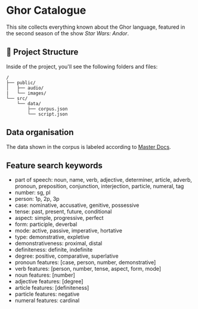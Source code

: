 # Ghor Catalogue

This site collects everything known about the Ghor language, featured in the second season of the show _Star Wars: Andor_.

## 🚀 Project Structure

Inside of the project, you'll see the following folders and files:

```text
/
├── public/
│   ├── audio/
|   └── images/
└── src/
    └── data/
        ├── corpus.json
        └── script.json
```

## Data organisation

The data shown in the corpus is labeled according to [Master Docs](https://docs.google.com/document/d/1EkCnPsbQYOHFEjgA57DhLsB-d_02Ocpp).

## Feature search keywords

- part of speech: noun, name, verb, adjective, determiner, article, adverb, pronoun, preposition, conjunction, interjection, particle, numeral, tag
- number: sg, pl
- person: 1p, 2p, 3p
- case: nominative, accusative, genitive, possessive
- tense: past, present, future, conditional
- aspect: simple, progressive, perfect
- form: participle, deverbal
- mode: active, passive, imperative, hortative
- type: demonstrative, expletive
- demonstrativeness: proximal, distal
- definiteness: definite, indefinite
- degree: positive, comparative, superlative
- pronoun features: \[case, person, number, demonstrative\]
- verb features: \[person, number, tense, aspect, form, mode\]
- noun features: \[number\]
- adjective features: \[degree\]
- article features: \[definiteness\]
- particle features: negative
- numeral features: cardinal